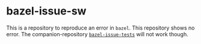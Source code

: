 # bazel-issue-sw

This is a repository to reproduce an error in `bazel`. This repository shows no error. The companion-repository [`bazel-issue-tests`](https://github.com/celkas/bazel-issue-tests/) will not work though.
